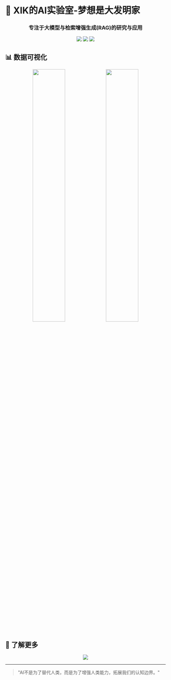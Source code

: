 # 🚀 XIK的AI实验室-梦想是大发明家

<div align="center">
  <h3>专注于大模型与检索增强生成(RAG)的研究与应用</h3>
</div>

<p align="center">
  <img src="https://img.shields.io/badge/LLM-专家-blue?style=for-the-badge" />
  <img src="https://img.shields.io/badge/RAG-研究者-green?style=for-the-badge" />
  <img src="https://img.shields.io/badge/Transformer-工程师-orange?style=for-the-badge" />
</p>


## 📊 数据可视化

<div align="center">
<img src="https://github-readme-stats.vercel.app/api/top-langs/?username=Xikcn&layout=compact&theme=radical" width="45%" />
<img src="https://github-readme-streak-stats.herokuapp.com/?user=Xikcn&theme=radical" width="45%" />
</div>

## 🔗 了解更多

<p align="center">
  <a href="https://github.com/Xikcn"><img src="https://img.shields.io/badge/GitHub-Xikcn-100000?style=for-the-badge&logo=github&logoColor=white" /></a>
</p>

---

> "AI不是为了替代人类，而是为了增强人类能力，拓展我们的认知边界。"

